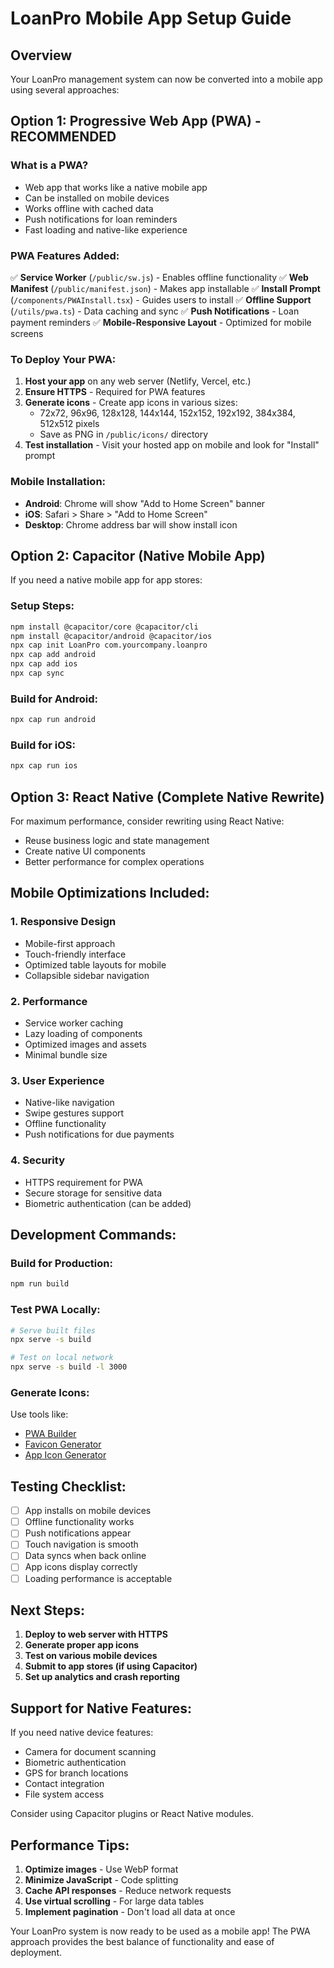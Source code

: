 # LoanPro Mobile App Setup Guide

## Overview
Your LoanPro management system can now be converted into a mobile app using several approaches:

## Option 1: Progressive Web App (PWA) - **RECOMMENDED**

### What is a PWA?
- Web app that works like a native mobile app
- Can be installed on mobile devices
- Works offline with cached data
- Push notifications for loan reminders
- Fast loading and native-like experience

### PWA Features Added:
✅ **Service Worker** (`/public/sw.js`) - Enables offline functionality
✅ **Web Manifest** (`/public/manifest.json`) - Makes app installable
✅ **Install Prompt** (`/components/PWAInstall.tsx`) - Guides users to install
✅ **Offline Support** (`/utils/pwa.ts`) - Data caching and sync
✅ **Push Notifications** - Loan payment reminders
✅ **Mobile-Responsive Layout** - Optimized for mobile screens

### To Deploy Your PWA:

1. **Host your app** on any web server (Netlify, Vercel, etc.)
2. **Ensure HTTPS** - Required for PWA features
3. **Generate icons** - Create app icons in various sizes:
   - 72x72, 96x96, 128x128, 144x144, 152x152, 192x192, 384x384, 512x512 pixels
   - Save as PNG in `/public/icons/` directory
4. **Test installation** - Visit your hosted app on mobile and look for "Install" prompt

### Mobile Installation:
- **Android**: Chrome will show "Add to Home Screen" banner
- **iOS**: Safari > Share > "Add to Home Screen"
- **Desktop**: Chrome address bar will show install icon

## Option 2: Capacitor (Native Mobile App)

If you need a native mobile app for app stores:

### Setup Steps:
```bash
npm install @capacitor/core @capacitor/cli
npm install @capacitor/android @capacitor/ios
npx cap init LoanPro com.yourcompany.loanpro
npx cap add android
npx cap add ios
npx cap sync
```

### Build for Android:
```bash
npx cap run android
```

### Build for iOS:
```bash
npx cap run ios
```

## Option 3: React Native (Complete Native Rewrite)

For maximum performance, consider rewriting using React Native:
- Reuse business logic and state management
- Create native UI components
- Better performance for complex operations

## Mobile Optimizations Included:

### 1. Responsive Design
- Mobile-first approach
- Touch-friendly interface
- Optimized table layouts for mobile
- Collapsible sidebar navigation

### 2. Performance
- Service worker caching
- Lazy loading of components
- Optimized images and assets
- Minimal bundle size

### 3. User Experience
- Native-like navigation
- Swipe gestures support
- Offline functionality
- Push notifications for due payments

### 4. Security
- HTTPS requirement for PWA
- Secure storage for sensitive data
- Biometric authentication (can be added)

## Development Commands:

### Build for Production:
```bash
npm run build
```

### Test PWA Locally:
```bash
# Serve built files
npx serve -s build

# Test on local network
npx serve -s build -l 3000
```

### Generate Icons:
Use tools like:
- [PWA Builder](https://www.pwabuilder.com/)
- [Favicon Generator](https://realfavicongenerator.net/)
- [App Icon Generator](https://appicon.co/)

## Testing Checklist:

- [ ] App installs on mobile devices
- [ ] Offline functionality works
- [ ] Push notifications appear
- [ ] Touch navigation is smooth
- [ ] Data syncs when back online
- [ ] App icons display correctly
- [ ] Loading performance is acceptable

## Next Steps:

1. **Deploy to web server with HTTPS**
2. **Generate proper app icons**
3. **Test on various mobile devices**
4. **Submit to app stores (if using Capacitor)**
5. **Set up analytics and crash reporting**

## Support for Native Features:

If you need native device features:
- Camera for document scanning
- Biometric authentication
- GPS for branch locations
- Contact integration
- File system access

Consider using Capacitor plugins or React Native modules.

## Performance Tips:

1. **Optimize images** - Use WebP format
2. **Minimize JavaScript** - Code splitting
3. **Cache API responses** - Reduce network requests
4. **Use virtual scrolling** - For large data tables
5. **Implement pagination** - Don't load all data at once

Your LoanPro system is now ready to be used as a mobile app! The PWA approach provides the best balance of functionality and ease of deployment.